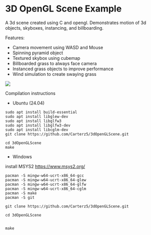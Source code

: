 # 3D OpenGL Scene Example

A 3d scene created using C and opengl. Demonstrates motion of 3d objects, skyboxes, instancing, and billboarding.

Features:

- Camera movement using WASD and Mouse
- Spinning pyramid object
- Textured skybox using cubemap
- Billboarded grass to always face camera
- Instanced grass objects to improve performance
- Wind simulation to create swaying grass

![](https://github.com/Carterz5/3dOpenGLScene/blob/main/demonstration.gif)




Compilation instructions

* Ubuntu (24.04)
```
sudo apt install build-essential
sudo apt install libglew-dev
sudo apt install libglfw3
sudo apt install libglfw3-dev
sudo apt install libcglm-dev
git clone https://github.com/Carterz5/3dOpenGLScene.git

cd 3dOpenGLScene
make

```

* Windows

install MSYS2 https://www.msys2.org/
```
pacman -S mingw-w64-ucrt-x86_64-gcc
pacman -S mingw-w64-ucrt-x86_64-glew
pacman -S mingw-w64-ucrt-x86_64-glfw
pacman -S mingw-w64-ucrt-x86_64-cglm
pacman -S make
pacman -S git

git clone https://github.com/Carterz5/3dOpenGLScene.git

cd 3dOpenGLScene


make
```
